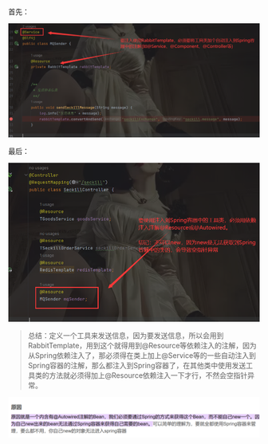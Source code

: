 首先：

![image-20230622215950739](pages/image-20230622215950739.png)

最后：

![image-20230622220340480](pages/image-20230622220340480.png)



> 总结：定义一个工具来发送信息，因为要发送信息，所以会用到RabbitTemplate，用到这个就得用到@Resource等依赖注入的注解，因为从Spring依赖注入了，那必须得在类上加上@Service等的一些自动注入到Spring容器的注解，那么都注入到Spring容器了，在其他类中使用发送工具类的方法就必须得加上@Resource依赖注入一下才行，不然会空指针异常。

![image-20230622220818092](pages/image-20230622220818092.png)